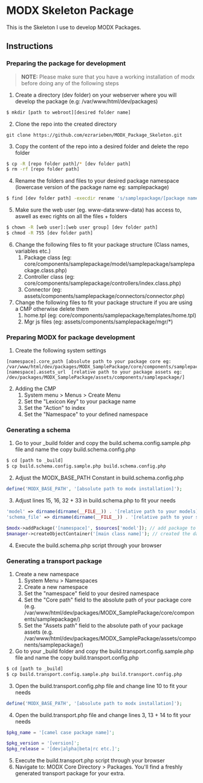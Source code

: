 # MODX Skeleton Package

This is the Skeleton I use to develop MODX Packages.
## Instructions
### Preparing the package for development
> **NOTE:** Please make sure that you have a working installation of modx before doing any of the following steps

1. Create a directory (dev folder) on your webserver where you will develop the package (e.g: /var/www/html/dev/packages)
```bash
$ mkdir [path to webroot][desired folder name]
```
2. Clone the repo into the created directory
```
git clone https://github.com/ezrarieben/MODX_Package_Skeleton.git
```
3. Copy the content of the repo into a desired folder and delete the repo folder
```bash
$ cp -R [repo folder path]/* [dev folder path]
$ rm -rf [repo folder path]
```
4. Rename the folders and files to your desired package namespace (lowercase version of the package name eg: samplepackage)
```bash
$ find [dev folder path] -execdir rename 's/samplepackage/[package namespace]/' '{}' \+
```
5. Make sure the web user (eg. www-data:www-data) has access to, aswell as exec rights on all the files + folders
```bash
$ chown -R [web user]:[web user group] [dev folder path]
$ chmod -R 755 [dev folder path]
```
6. Change the following files to fit your package structure (Class names, variables etc.)<br>
    1. Package class (eg: core/components/samplepackage/model/samplepackage/samplepackage.class.php)
    2. Controller class (eg: core/components/samplepackage/controllers/index.class.php)
    3. Connector (eg: assets/components/samplepackage/connectors/connector.php)
7. Change the following files to fit your package structure if you are using a CMP otherwise delete them
    1. home.tpl (eg: core/components/samplepackage/templates/home.tpl)
    2. Mgr js files (eg: assets/components/samplepackage/mgr/*)
### Preparing MODX for package development
1. Create the following system settings
```
[namespace].core_path [absolute path to your package core eg: /var/www/html/dev/packages/MODX_SamplePackage/core/components/samplepackage/]
[namespace].assets_url  [relative path to your package assets eg: /dev/packages/MODX_SamplePackage/assets/components/samplepackage/]
```
2. Adding the CMP
    1. System menu > Menus > Create Menu
    2. Set the "Lexicon Key" to your package name
    3. Set the "Action" to index
    4. Set the "Namespace" to your defined namespace
    
### Generating a schema
1. Go to your _build folder and copy the build.schema.config.sample.php file and name the copy build.schema.config.php
```bash
$ cd [path to _build]
$ cp build.schema.config.sample.php build.schema.config.php
```
2. Adjust the MODX_BASE_PATH Constant in build.schema.config.php
```php
define('MODX_BASE_PATH', '[absolute path to modx installation]');
```
3. Adjust lines 15, 16, 32 + 33 in build.schema.php to fit your needs
```php
'model' => dirname(dirname(__FILE__)) . '[relative path to your models]',
'schema_file' => dirname(dirname(__FILE__)) . '[relative path to your schema file]'
```
```php
$modx->addPackage('[namespace]', $sources['model']); // add package to make all models available
$manager->createObjectContainer('[main class name]'); // created the database table
```
4. Execute the build.schema.php script through your browser
### Generating a transport package
1. Create a new namespace
    1. System Menu > Namespaces
    2. Create a new namespace
    3. Set the "namespace" field to your desired namespace
    4. Set the "Core path" field to the absolute path of your package core (e.g. /var/www/html/dev/packages/MODX_SamplePackage/core/components/samplepackage/)
    5. Set the "Assets path" field to the absolute path of your package assets (e.g. /var/www/html/dev/packages/MODX_SamplePackage/assets/components/samplepackage/)
2. Go to your _build folder and copy the build.transport.config.sample.php file and name the copy build.transport.config.php
```bash
$ cd [path to _build]
$ cp build.transport.config.sample.php build.transport.config.php
```
3. Open the build.transport.config.php file and change line 10 to fit your needs
```php
define('MODX_BASE_PATH', '[absolute path to modx installation]');
```
4. Open the build.transport.php file and change lines 3, 13 + 14 to fit your needs
```php
$pkg_name = '[camel case package name]';
```
```php
$pkg_version = '[version]';
$pkg_release = '[dev|alpha|beta|rc etc.]';
```
5. Execute the build.transport.php script through your browser
6. Navigate to: MODX Core Directory > Packages. You'll find a freshly generated transport package for your extra.
